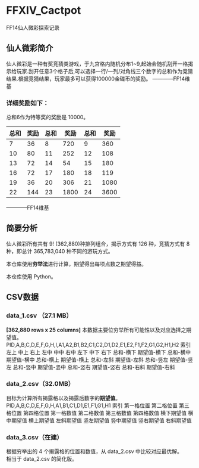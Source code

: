 # FFXIV_Cactpot
FF14仙人微彩探索记录

## 仙人微彩简介

仙人微彩是一种有奖竞猜类游戏，于九宫格内随机分布1~9,起始会随机刮开一格揭示给玩家.刮开任意3个格子后,可以选择一行/一列/对角线三个数字的总和作为竞猜结果.根据竞猜结果，玩家最多可以获得100000金碟币的奖励。 ————FF14维基

### 详细奖励如下：  

总和6作为特等奖的奖励是 10000。  

总和|奖励|总和|奖励|总和|奖励
---|---|---|---|---|---
7|36|8|720|9|360
10|80|11|252|12|108
13|72|14|54|15|180
16|72|17|180|18|119
19|36|20|306|21|1080
22|144|23|1800|24|3600

————FF14维基  


## 简要分析

仙人微彩所有共有 9! (362,880)种排列组合，揭示方式有 126 种，竞猜方式有 8 种，即总计 365,783,040 种不同的游玩方式。

本仓库使用**穷举法**进行计算，期望得出每项点数之期望得益。

本仓库使用 Python。

## CSV数据
### data_1.csv （27.1 MB）
**[362,880 rows x 25 columns]**
本数据主要位穷举所有可能性以及对应选择之期望值。
PID,A,B,C,D,E,F,G,H,I,A1,A2,B1,B2,C1,C2,D1,D2,E1,E2,F1,F2,G1,G2,H1,H2
索引  左上  中上  右上  左中  中中  右中  左下  中下  右下  总和-横下  期望值-横下  总和-横中  期望值-横中  总和-横上  期望值-横上  总和-左斜  期望值-左斜  总和-竖左  期望值-竖左  总和-竖中  期望值-竖中  总和-竖右  期望值-竖右  总和-右斜  期望值-右斜  

### data_2.csv（32.0MB）
目标为计算所有揭露格以及揭露后数字的**期望值**。
PID,A,B,C,D,E,F,G,H,A1,B1,C1,D1,E1,F1,G1,H1
索引  第一格位置  第二格位置  第三格位置  第四格位置  第一格数值  第二格数值  第三格数值  第四格数值  横下期望值  横中期望值  横上期望值  左斜期望值  竖左期望值  竖中期望值  竖右期望值  右斜期望值

### data_3.csv（在建）
根据穷举出的 4 个揭露格的位置和数值，从 data_2.csv 中比较对应最优解。  
相当于 data_2.csv 的简化版。
